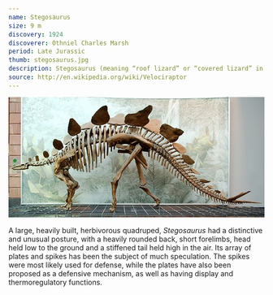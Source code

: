 ```yaml
---
name: Stegosaurus
size: 9 m
discovery: 1924
discoverer: Othniel Charles Marsh
period: Late Jurassic
thumb: stegosaurus.jpg
description: Stegosaurus (meaning “roof lizard” or “covered lizard” in reference to its bony plates) is a genus of armored stegosaurid dinosaur. They lived during the Late Jurassic period (Kimmeridgian to early Tithonian), some 155 to 150 million years ago in what is now western North America.
source: http://en.wikipedia.org/wiki/Velociraptor
---
```


![Stegosaurus skeleton](img/stegosaurus-skeleton.jpg)

A large, heavily built, herbivorous quadruped, *Stegosaurus* had a distinctive and unusual posture, with a heavily rounded back, short forelimbs, head held low to the ground and a stiffened tail held high in the air. Its array of plates and spikes has been the subject of much speculation. The spikes were most likely used for defense, while the plates have also been proposed as a defensive mechanism, as well as having display and thermoregulatory functions.
